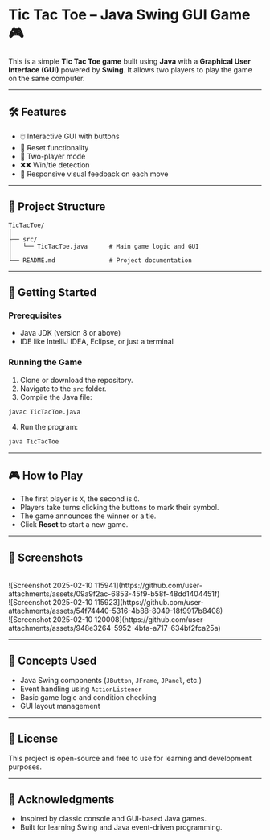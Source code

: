 # Tic Tac Toe – Java Swing GUI Game 🎮

This is a simple **Tic Tac Toe game** built using **Java** with a **Graphical User Interface (GUI)** powered by **Swing**. It allows two players to play the game on the same computer.

---

## 🛠 Features

- 🖱️ Interactive GUI with buttons  
- 🔁 Reset functionality  
- 👥 Two-player mode  
- ❌❌ Win/tie detection  
- 🎨 Responsive visual feedback on each move  

---

## 📂 Project Structure

```
TicTacToe/
│
├── src/
│   └── TicTacToe.java      # Main game logic and GUI
│
└── README.md               # Project documentation
```

---

## 🚀 Getting Started

### Prerequisites

- Java JDK (version 8 or above)
- IDE like IntelliJ IDEA, Eclipse, or just a terminal

### Running the Game

1. Clone or download the repository.
2. Navigate to the `src` folder.
3. Compile the Java file:

```bash
javac TicTacToe.java
```

4. Run the program:

```bash
java TicTacToe
```

---

## 🎮 How to Play

- The first player is `X`, the second is `O`.
- Players take turns clicking the buttons to mark their symbol.
- The game announces the winner or a tie.
- Click **Reset** to start a new game.

---

## 📸 Screenshots
<br>
![Screenshot 2025-02-10 115941](https://github.com/user-attachments/assets/09a9f2ac-6853-45f9-b58f-48dd1404451f)<br>
![Screenshot 2025-02-10 115923](https://github.com/user-attachments/assets/54f74440-5316-4b88-8049-18f9917b8408)<br>
![Screenshot 2025-02-10 120008](https://github.com/user-attachments/assets/948e3264-5952-4bfa-a717-634bf2fca25a)<br>

---

## 📌 Concepts Used

- Java Swing components (`JButton`, `JFrame`, `JPanel`, etc.)
- Event handling using `ActionListener`
- Basic game logic and condition checking
- GUI layout management

---

## 📃 License

This project is open-source and free to use for learning and development purposes.

---

## 🙌 Acknowledgments

- Inspired by classic console and GUI-based Java games.
- Built for learning Swing and Java event-driven programming.
